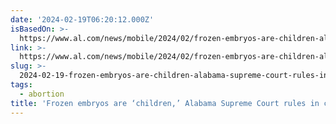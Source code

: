 ```yaml
---
date: '2024-02-19T06:20:12.000Z'
isBasedOn: >-
  https://www.al.com/news/mobile/2024/02/frozen-embryos-are-children-alabama-supreme-court-rules-in-reviving-couples-wrongful-death-suits.html
link: >-
  https://www.al.com/news/mobile/2024/02/frozen-embryos-are-children-alabama-supreme-court-rules-in-reviving-couples-wrongful-death-suits.html
slug: >-
  2024-02-19-frozen-embryos-are-children-alabama-supreme-court-rules-in-couples-wron
tags:
  - abortion
title: 'Frozen embryos are ‘children,’ Alabama Supreme Court rules in couples’ wron'
---
```


